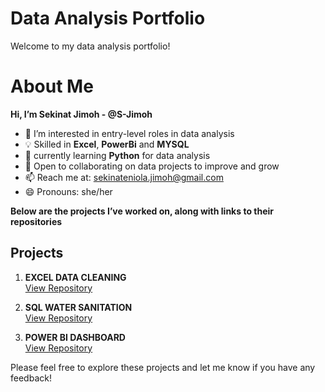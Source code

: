# Data Analysis Portfolio

Welcome to my data analysis portfolio! 

# About Me

**Hi, I’m Sekinat Jimoh -  @S-Jimoh**
- 👀 I’m interested in entry-level roles in data analysis
- 💡  Skilled in **Excel**, **PowerBi** and **MYSQL**
- 🌱 currently learning **Python** for data analysis
- 🤝 Open to collaborating on data projects to improve and grow
- 📫 Reach me at: [sekinateniola.jimoh@gmail.com](mailto:sekinateniola.jimoh@gmail,com)
- 😄 Pronouns: she/her

**Below are the projects I’ve worked on, along with links to their repositories**
 
## Projects

1. **EXCEL DATA CLEANING**  
   [View Repository](https://github.com/S-Jimoh/excel-data-cleaning-project)
   
3. **SQL WATER SANITATION**  
   [View Repository](https://github.com/S-Jimoh/sql-water-sanitation-analysis)

4. **POWER BI DASHBOARD**  
   [View Repository](https://github.com/S-Jimoh/powerbi-healthcare-dashboard)

Please feel free to explore these projects and let me know if you have any feedback!
